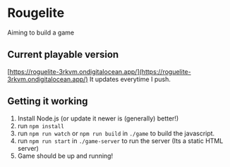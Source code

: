 # Rougelite
Aiming to build a game

## Current playable version
[https://roguelite-3rkvm.ondigitalocean.app/](https://roguelite-3rkvm.ondigitalocean.app/)
It updates everytime I push.

## Getting it working
1. Install Node.js (or update it newer is (generally) better!)
2. run `npm install` 
3. run `npm run watch` or `npm run build` in `./game` to build the javascript.
5. run `npm run start` in `./game-server` to run the server (Its a static HTML server)
5. Game should be up and running!

